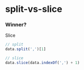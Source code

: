# split-vs-slice

### Winner?

Slice

```js
// split
data.split(',')[1]

// slice
data.slice(data.indexOf(',') + 1)
```
